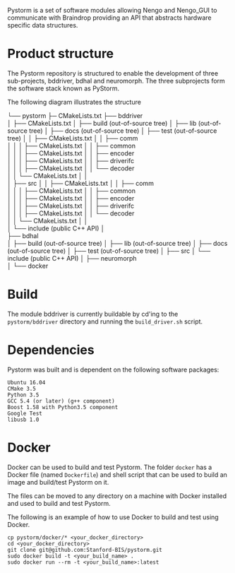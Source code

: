 Pystorm is a set of software modules allowing Nengo and Nengo_GUI to 
communicate with Braindrop providing an API that abstracts hardware 
specific data structures.

# Product structure

The Pystorm repository is structured to enable the development of three 
sub-projects, bddriver, bdhal and neuromorph. The three subprojects form
the software stack known as PyStorm.

The following diagram illustrates the structure

└── pystorm
    ├─  CMakeLists.txt
    ├── bddriver                    
    │   ├── CMakeLists.txt
    │   ├── build                   (out-of-source tree)
    │   ├── lib                     (out-of-source tree)
    │   ├── docs                    (out-of-source tree)
    │   ├── test                    (out-of-source tree)
    │   │   ├── CMakeLists.txt
    │   │   ├── comm                
    │   │   │   ├── CMakeLists.txt
    │   │   ├── common              
    │   │   │   ├── CMakeLists.txt
    │   │   ├── encoder             
    │   │   │   ├── CMakeLists.txt
    │   │   ├── driverifc           
    │   │   │   ├── CMakeLists.txt
    │   │   └── decoder             
    │   │       └── CMakeLists.txt
    │   │       
    │   ├── src
    │   │   ├── CMakeLists.txt
    │   │   ├── comm                
    │   │   │   ├── CMakeLists.txt
    │   │   ├── common              
    │   │   │   ├── CMakeLists.txt
    │   │   ├── encoder             
    │   │   │   ├── CMakeLists.txt
    │   │   ├── driverifc           
    │   │   │   ├── CMakeLists.txt
    │   │   └── decoder             
    │   │       └── CMakeLists.txt
    │   │       
    │   └── include                 (public C++ API)
    │  
    ├── bdhal                       
    │   ├── build                   (out-of-source tree)
    │   ├── lib                     (out-of-source tree)
    │   ├── docs                    (out-of-source tree)
    │   ├── test                    (out-of-source tree)
    │   ├── src
    │   └── include                 (public C++ API)
    │
    ├── neuromorph                  
    │
    └── docker                  

# Build
The module bddriver is currently buildable by cd'ing to the 
`pystorm/bddriver` directory and running the `build_driver.sh` script.

# Dependencies
Pystorm was built and is dependent on the following software packages:

    Ubuntu 16.04 
    CMake 3.5           
    Python 3.5 
    GCC 5.4 (or later) (g++ component)
    Boost 1.58 with Python3.5 component
    Google Test
    libusb 1.0

# Docker
Docker can be used to build and test Pystorm. The folder `docker` has a 
Docker file (named `Dockerfile`) and shell script that can be used to build 
an image and build/test Pystorm on it.

The files can be moved to any directory on a machine with Docker installed and
used to build and test Pystorm.

The following is an example of how to use Docker to build and test using 
Docker.

    cp pystorm/docker/* <your_docker_directory>
    cd <your_docker_directory>
    git clone git@github.com:Stanford-BIS/pystorm.git
    sudo docker build -t <your_build_name> .
    sudo docker run --rm -t <your_build_name>:latest
